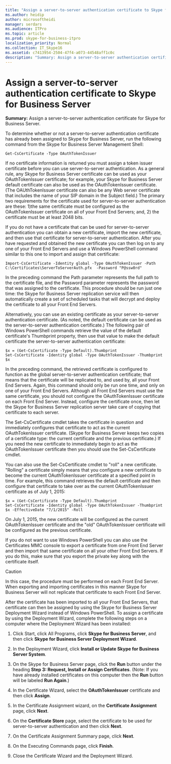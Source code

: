 ```yaml
---
title: "Assign a server-to-server authentication certificate to Skype for Business Server"
ms.author: heidip
author: microsoftheidi
manager: serdars
ms.audience: ITPro
ms.topic: article
ms.prod: skype-for-business-itpro
localization_priority: Normal
ms.collection: IT_Skype16
ms.assetid: c7413954-2504-47f4-a073-44548aff1c0c
description: "Summary: Assign a server-to-server authentication certificate for Skype for Business Server."
---
```


# Assign a server-to-server authentication certificate to Skype for Business Server
**Summary:** Assign a server-to-server authentication certificate for Skype for Business Server.
  
To determine whether or not a server-to-server authentication certificate has already been assigned to Skype for Business Server, run the following command from the Skype for Business Server Management Shell:
  
```
Get-CsCertificate -Type OAuthTokenIssuer
```

If no certificate information is returned you must assign a token issuer certificate before you can use server-to-server authentication. As a general rule, any Skype for Business Server certificate can be used as your OAuthTokenIssuer certificate; for example, your Skype for Business Server default certificate can also be used as the OAuthTokenIssuer certificate. (The OAUthTokenIssuer certificate can also be any Web server certificate that includes the name of your SIP domain in the Subject field.) The primary two requirements for the certificate used for server-to-server authentication are these: 1)the same certificate must be configured as the OAuthTokenIssuer certificate on all of your Front End Servers; and, 2) the certificate must be at least 2048 bits.
  
If you do not have a certificate that can be used for server-to-server authentication you can obtain a new certificate, import the new certificate, and then use that certificate for server-to-server authentication. After you have requested and obtained the new certificate you can then log on to any one of your Front End Servers and use a Windows PowerShell command similar to this one to import and assign that certificate:
  
```
Import-CsCertificate -Identity global -Type OAuthTokenIssuer -Path C:\Certificates\ServerToServerAuth.pfx  -Password "P@ssw0rd"
```

In the preceding command the Path parameter represents the full path to the certificate file, and the Password parameter represents the password that was assigned to the certificate. This procedure should be run just one time: the Skype for Business Server replication service will then automatically create a set of scheduled tasks that will decrypt and deploy the certificate to all your Front End Servers.
  
Alternatively, you can use an existing certificate as your server-to-server authentication certificate. (As noted, the default certificate can be used as the server-to-server authentication certificate.) The following pair of Windows PowerShell commands retrieve the value of the default certificate's Thumbprint property, then use that value to make the default certificate the server-to-server authentication certificate:
  
```
$x = (Get-CsCertificate -Type Default).Thumbprint
Set-CsCertificate -Identity global -Type OAuthTokenIssuer -Thumbprint $x
```

In the preceding command, the retrieved certificate is configured to function as the global server-to-server authentication certificate; that means that the certificate will be replicated to, and used by, all your Front End Servers. Again, this command should only be run one time, and only on one of your Front End Servers. Although all Front End Servers must use the same certificate, you should not configure the OAuthTokenIssuer certificate on each Front End Server. Instead, configure the certificate once, then let the Skype for Business Server replication server take care of copying that certificate to each server.
  
The Set-CsCertificate cmdlet takes the certificate in question and immediately configures that certificate to act as the current OAuthTokenIssuer certificate. (Skype for Business Server keeps two copies of a certificate type: the current certificate and the previous certificate.) If you need the new certificate to immediately begin to act as the OAuthTokenIssuer certificate then you should use the Set-CsCertificate cmdlet.
  
You can also use the Set-CsCertificate cmdlet to "roll" a new certificate. "Rolling" a certificate simply means that you configure a new certificate to become the current OAuthTokenIssuer certificate at a specified point in time. For example, this command retrieves the default certificate and then configure that certificate to take over as the current OAuthTokenIssuer certificate as of July 1, 2015:
  
```
$x = (Get-CsCertificate -Type Default).Thumbprint
Set-CsCertificate -Identity global -Type OAuthTokenIssuer -Thumbprint $x -EffectiveDate "7/1/2015" -Roll
```

On July 1, 2015, the new certificate will be configured as the current OAuthTokenIssuer certificate and the "old" OAuthTokenIssuer certificate will be configured as the previous certificate.
  
If you do not want to use Windows PowerShell you can also use the Certificates MMC console to export a certificate from one Front End Server and then import that same certificate on all your other Front End Servers. If you do this, make sure that you export the private key along with the certificate itself.
  
> [!CAUTION]
> In this case, the procedure must be performed on each Front End Server. When exporting and importing certificates in this manner Skype for Business Server will not replicate that certificate to each Front End Server. 
  
After the certificate has been imported to all your Front End Servers, that certificate can then be assigned by using the Skype for Business Server Deployment Wizard instead of Windows PowerShell. To assign a certificate by using the Deployment Wizard, complete the following steps on a computer where the Deployment Wizard has been installed:
  
1. Click Start, click All Programs, click **Skype for Business Server**, and then click **Skype for Business Server Deployment Wizard**.
    
2. In the Deployment Wizard, click **Install or Update Skype for Business Server System**.
    
3. On the Skype for Business Server page, click the **Run** button under the heading **Step 3: Request, Install or Assign Certificates**. (Note: If you have already installed certificates on this computer then the **Run** button will be labeled **Run Again**.)
    
4. In the Certificate Wizard, select the **OAuthTokenIssuer** certificate and then click **Assign**.
    
5. In the Certificate Assignment wizard, on the **Certificate Assignment** page, click **Next**.
    
6. On the **Certificate Store** page, select the certificate to be used for server-to-server authentication and then click **Next**.
    
7. On the Certificate Assignment Summary page, click **Next**.
    
8. On the Executing Commands page, click **Finish**.
    
9. Close the Certificate Wizard and the Deployment Wizard.
    

